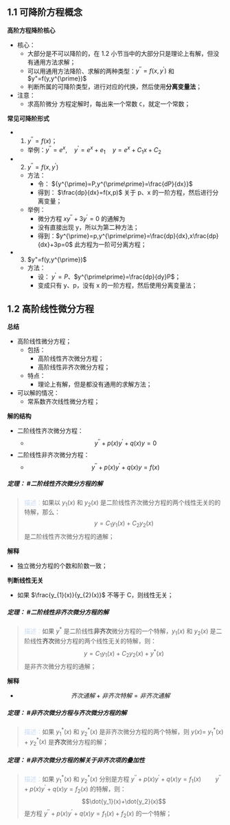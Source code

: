 ## 1.1 可降阶方程概念
**高阶方程降阶核心**
+ 核心：
	+ 大部分是不可以降阶的，在 1.2 小节当中的大部分只是理论上有解，但没有通用方法求解；
	+ 可以用通用方法降阶、求解的两种类型：$y^{\prime\prime}=f(x,y^{\prime})$ 和 $y"=f(y,y^{\prime})$
	+ 判断所属的可降阶类型，进行对应的代换，然后使用**分离变量法**；
+ 注意：
	+ 求高阶微分  方程定解时，每出来一个常数 `C`，就定一个常数；

**常见可降阶形式**
+ 1. $y^{\prime\prime}=f(x)$；
	+ 举例：$y^{\prime\prime}=e^{x},\quad y^{\prime}=e^{x}+e_{1}\quad y=e^{x}+C_{1}x+C_{2}$
+ 2. $y^{\prime\prime}=f(x,y^{\prime})$
	+ 方法：
		+ 令： ${y^{\prime}=P,y^{\prime\prime}=\frac{dP}{dx}}$
		+ 得到： $\frac{dp}{dx}=f(x,p)$ 关于 p、x 的一阶方程，然后进行分离变量；
	+ 举例：
		+ $\text{微分方程 }xy^{\prime\prime}+3y^{\prime}=0\text{ 的通解为}$
		+ 没有直接出现 y，所以为第二种方法；
		+ 得到：$y^{\prime}=p,y^{\prime\prime}=\frac{dp}{dx},x\frac{dp}{dx}+3p=0$ 此方程为一阶可分离方程； 
+ 3. $y"=f(y,y^{\prime})$
	+ 方法：
		+ 设： $y^{\prime}=P$、$y^{\prime\prime}=\frac{dp}{dy}P$；
		+ 变成只有 y、p，没有 x 的一阶方程，然后使用分离变量法；

## 1.2 高阶线性微分方程
**总结**
+ 高阶线性微分方程； 
	+ 包括： 
		+ 高阶线性齐次微分方程； 
		+ 高阶线性非齐次微分方程；
	+ 特点：
		+ 理论上有解，但是都没有通用的求解方法；
+ 可以解的情况：
	+ 常系数齐次线性微分方程；

**解的结构**
+ 二阶线性齐次微分方程：
	+ $$y^{\prime\prime}+p(x)y^{\prime}+q(x)y=0$$
+ 二阶线性非齐次微分方程：
	+ $$y^{\prime\prime}+p(x)y^{\prime}+q(x)y=f(x)$$

##### **定理**： #二阶线性齐次微分方程的解
> <font color="#8db3e2"><font color="#c6d9f0">描述：</font></font>如果以 $y_1(x)$ 和 $y_2(x)$ 是二阶线性齐次微分方程的两个线性无关的的特解，那么：$$y=C_{1}y_{1}(x)+C_{2}y_{2}(x)$$
> 是二阶线性齐次微分方程的通解；

**解释**
+ 独立微分方程的个数和阶数一致；

**判断线性无关**
+ 如果 $\frac{y_{1}(x)}{y_{2}(x)}$ 不等于 C，则线性无关；

##### **定理**： #二阶线性非齐次微分方程的解
> <font color="#8db3e2"><font color="#c6d9f0">描述：</font></font>如果 $y^*$ 是二阶线性**非齐次**微分方程的一个特解，$y_1(x)$ 和 $y_2(x)$ 是二阶线性**齐次**微分方程的两个线性无关的特解，则：
> $$y=C_{1}y_{1}(x)+C_{2}y_{2}(x)+y^{*}(x)$$
> 是非齐次微分方程的通解；

**解释**
+ $$齐次通解+非齐次特解=非齐次通解$$

##### **定理**： #非齐次微分方程与齐次微分方程的解
> <font color="#8db3e2"><font color="#c6d9f0">描述：</font></font>如果 $y^*_1(x)$ 和 $y^*_2(x)$ 是非齐次微分方程的两个特解，则 $y(x)=$ $y^*_1(x)$ + $y^*_2(x)$  是**齐次**微分方程的解；

##### **定理**： #非齐次微分方程的解关于非齐次项的叠加性
> <font color="#8db3e2"><font color="#c6d9f0">描述：</font></font>如果 $y^*_1(x)$ 和 $y^*_2(x)$ 分别是方程 $y^{\prime\prime}+p(x)y^{\prime}+q(x)y=f_{1}(x)\quad\quad y^{\prime\prime}+p(x)y^{\prime}+q(x)y=f_{2}(x)$ 的特解，则：
> $$\dot{y_1}(x)+\dot{y_2}(x)$$ 是方程 $y^{\prime\prime}+p(x)y^{\prime}+q(x)y=f_1(x)+f_2(x)$ 的一个特解；
